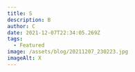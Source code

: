 ```yaml
---
title: S
description: B
author: C
date: 2021-12-07T22:34:05.269Z
tags:
  - Featured
image: /assets/blog/20211207_230223.jpg
imageAlt: X
---
```

```

```